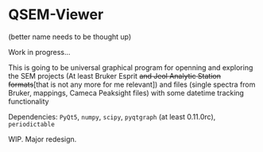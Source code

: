 # QSEM-Viewer
(better name needs to be thought up)

Work in progress...

This is going to be universal graphical program for openning and exploring the SEM projects (At least Bruker Esprit ~~and Jeol Analytic Station formats~~[that is not any more for me relevant]) and files (single spectra from Bruker, mappings, Cameca Peaksight files) with some datetime tracking functionality

Dependencies:
`PyQt5`, `numpy`, `scipy`, `pyqtgraph` (at least 0.11.0rc), `periodictable` 

WIP. Major redesign.

